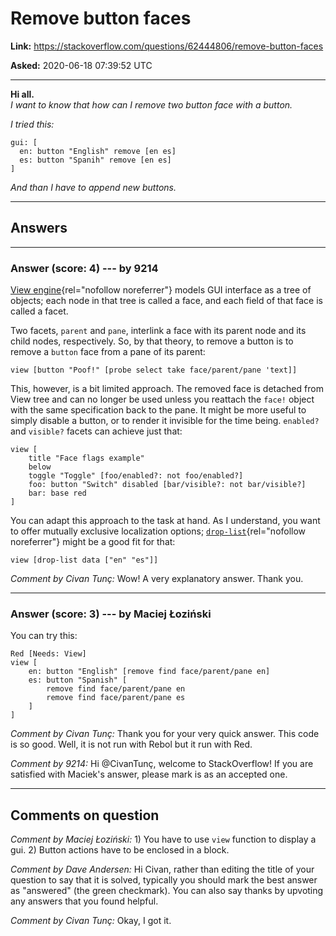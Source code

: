 # Remove button faces

**Link:**
<https://stackoverflow.com/questions/62444806/remove-button-faces>

**Asked:** 2020-06-18 07:39:52 UTC

------------------------------------------------------------------------

**Hi all.**\
*I want to know that how can I remove two button face with a button.*

*I tried this:*

    gui: [
      en: button "English" remove [en es]
      es: button "Spanih" remove [en es]
    ]

*And than I have to append new buttons.*

------------------------------------------------------------------------

## Answers

------------------------------------------------------------------------

### Answer (score: 4) --- by 9214

[View
engine](https://doc.red-lang.org/en/view.html){rel="nofollow noreferrer"}
models GUI interface as a tree of objects; each node in that tree is
called a face, and each field of that face is called a facet.

Two facets, `parent` and `pane`, interlink a face with its parent node
and its child nodes, respectively. So, by that theory, to remove a
button is to remove a `button` face from a pane of its parent:

    view [button "Poof!" [probe select take face/parent/pane 'text]]

This, however, is a bit limited approach. The removed face is detached
from View tree and can no longer be used unless you reattach the `face!`
object with the same specification back to the pane. It might be more
useful to simply disable a button, or to render it invisible for the
time being. `enabled?` and `visible?` facets can achieve just that:

    view [
        title "Face flags example"
        below
        toggle "Toggle" [foo/enabled?: not foo/enabled?]
        foo: button "Switch" disabled [bar/visible?: not bar/visible?]
        bar: base red
    ]

You can adapt this approach to the task at hand. As I understand, you
want to offer mutually exclusive localization options;
[`drop-list`](https://doc.red-lang.org/en/view.html#_drop_list){rel="nofollow noreferrer"}
might be a good fit for that:

    view [drop-list data ["en" "es"]]

*Comment by Civan Tunç:* Wow! A very explanatory answer. Thank you.

------------------------------------------------------------------------

### Answer (score: 3) --- by Maciej Łoziński

You can try this:

    Red [Needs: View]
    view [
        en: button "English" [remove find face/parent/pane en]
        es: button "Spanish" [
            remove find face/parent/pane en
            remove find face/parent/pane es
        ]
    ]

*Comment by Civan Tunç:* Thank you for your very quick answer. This code
is so good. Well, it is not run with Rebol but it run with Red.

*Comment by 9214:* Hi \@CivanTunç, welcome to StackOverflow! If you are
satisfied with Maciek\'s answer, please mark is as an accepted one.

------------------------------------------------------------------------

## Comments on question

*Comment by Maciej Łoziński:* 1) You have to use `view` function to
display a gui. 2) Button actions have to be enclosed in a block.

*Comment by Dave Andersen:* Hi Civan, rather than editing the title of
your question to say that it is solved, typically you should mark the
best answer as \"answered\" (the green checkmark). You can also say
thanks by upvoting any answers that you found helpful.

*Comment by Civan Tunç:* Okay, I got it.
